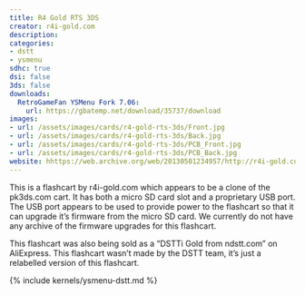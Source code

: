 ```yaml
---
title: R4 Gold RTS 3DS
creator: r4i-gold.com
description:
categories:
- dstt
- ysmenu
sdhc: true
dsi: false
3ds: false
downloads:
  RetroGameFan YSMenu Fork 7.06:
    url: https://gbatemp.net/download/35737/download
images:
- url: /assets/images/cards/r4-gold-rts-3ds/Front.jpg
- url: /assets/images/cards/r4-gold-rts-3ds/Back.jpg
- url: /assets/images/cards/r4-gold-rts-3ds/PCB_Front.jpg
- url: /assets/images/cards/r4-gold-rts-3ds/PCB_Back.jpg
website: hhttps://web.archive.org/web/20130501234957/http://r4i-gold.com/index.html
---
```


This is a flashcart by r4i-gold.com which appears to be a clone of the pk3ds.com cart. It has both a micro SD card slot and a proprietary USB port. The USB port appears to be used to provide power to the flashcart so that it can upgrade it’s firmware from the micro SD card. We currently do not have any archive of the firmware upgrades for this flashcart.

This flashcart was also being sold as a “DSTTi Gold from ndstt.com” on AliExpress. This flashcart wasn’t made by the DSTT team, it’s just a relabelled version of this flashcart.

{% include kernels/ysmenu-dstt.md %}

